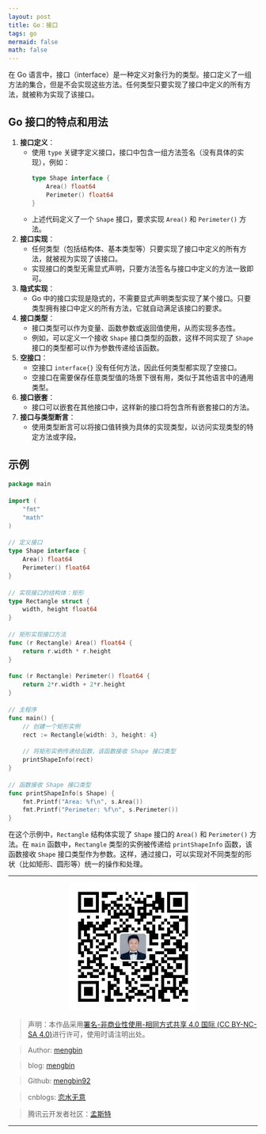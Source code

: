 ```yaml
---
layout: post
title: Go：接口
tags: go
mermaid: false
math: false
---  
```


在 Go 语言中，接口（interface）是一种定义对象行为的类型。接口定义了一组方法的集合，但是不会实现这些方法。任何类型只要实现了接口中定义的所有方法，就被称为实现了该接口。

## Go 接口的特点和用法

1. **接口定义**：
   - 使用 `type` 关键字定义接口，接口中包含一组方法签名（没有具体的实现），例如：
     ```go
     type Shape interface {
         Area() float64
         Perimeter() float64
     }
     ```
   - 上述代码定义了一个 `Shape` 接口，要求实现 `Area()` 和 `Perimeter()` 方法。
2. **接口实现**：
   - 任何类型（包括结构体、基本类型等）只要实现了接口中定义的所有方法，就被视为实现了该接口。
   - 实现接口的类型无需显式声明，只要方法签名与接口中定义的方法一致即可。
3. **隐式实现**：
   - Go 中的接口实现是隐式的，不需要显式声明类型实现了某个接口。只要类型拥有接口中定义的所有方法，它就自动满足该接口的要求。
4. **接口类型**：
   - 接口类型可以作为变量、函数参数或返回值使用，从而实现多态性。
   - 例如，可以定义一个接收 `Shape` 接口类型的函数，这样不同实现了 `Shape` 接口的类型都可以作为参数传递给该函数。
5. **空接口**：
   - 空接口 `interface{}` 没有任何方法，因此任何类型都实现了空接口。
   - 空接口在需要保存任意类型值的场景下很有用，类似于其他语言中的通用类型。
6. **接口嵌套**：
   - 接口可以嵌套在其他接口中，这样新的接口将包含所有嵌套接口的方法。
7. **接口与类型断言**：
   - 使用类型断言可以将接口值转换为具体的实现类型，以访问实现类型的特定方法或字段。

## 示例

```go
package main

import (
	"fmt"
	"math"
)

// 定义接口
type Shape interface {
	Area() float64
	Perimeter() float64
}

// 实现接口的结构体：矩形
type Rectangle struct {
	width, height float64
}

// 矩形实现接口方法
func (r Rectangle) Area() float64 {
	return r.width * r.height
}

func (r Rectangle) Perimeter() float64 {
	return 2*r.width + 2*r.height
}

// 主程序
func main() {
	// 创建一个矩形实例
	rect := Rectangle{width: 3, height: 4}

	// 将矩形实例传递给函数，该函数接收 Shape 接口类型
	printShapeInfo(rect)
}

// 函数接收 Shape 接口类型
func printShapeInfo(s Shape) {
	fmt.Printf("Area: %f\n", s.Area())
	fmt.Printf("Perimeter: %f\n", s.Perimeter())
}
```

在这个示例中，`Rectangle` 结构体实现了 `Shape` 接口的 `Area()` 和 `Perimeter()` 方法。在 `main` 函数中，`Rectangle` 类型的实例被传递给 `printShapeInfo` 函数，该函数接收 `Shape` 接口类型作为参数。这样，通过接口，可以实现对不同类型的形状（比如矩形、圆形等）统一的操作和处理。

---

<div align="center">
  <img src="../img/qrcode_wechat.jpg" alt="孟斯特">
</div>

> 声明：本作品采用[署名-非商业性使用-相同方式共享 4.0 国际 (CC BY-NC-SA 4.0)](https://creativecommons.org/licenses/by-nc-sa/4.0/deed.zh)进行许可，使用时请注明出处。  

> Author: [mengbin](mengbin1992@outlook.com)  

> blog: [mengbin](https://mengbin.top)  

> Github: [mengbin92](https://mengbin92.github.io/)  

> cnblogs: [恋水无意](https://www.cnblogs.com/lianshuiwuyi/)  

> 腾讯云开发者社区：[孟斯特](https://cloud.tencent.com/developer/user/6649301)  

---
